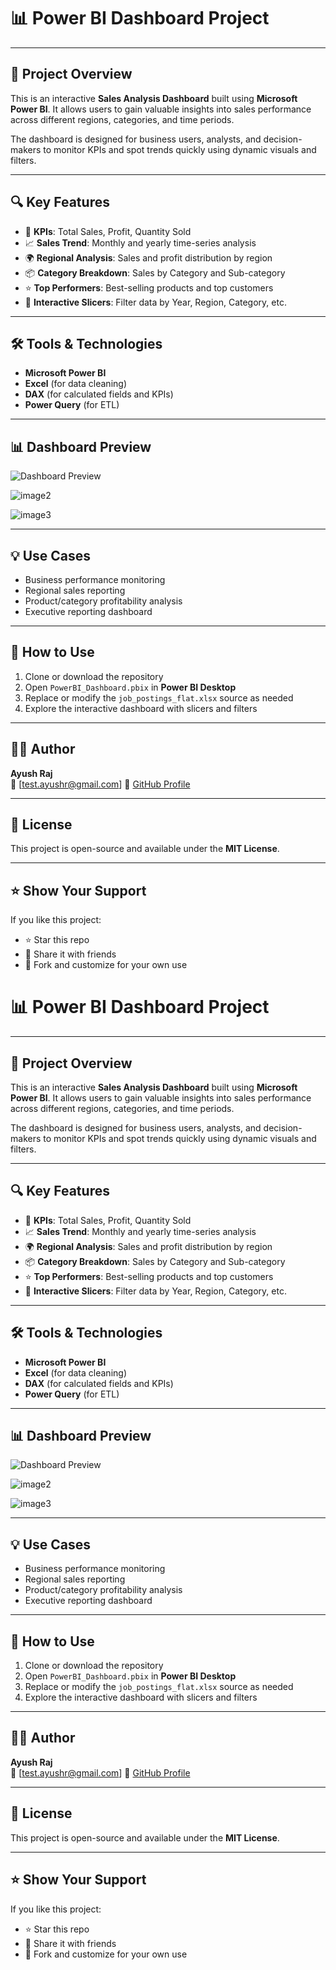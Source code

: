 # 📊 Power BI Dashboard Project
---

## 📝 Project Overview

This is an interactive **Sales Analysis Dashboard** built using **Microsoft Power BI**. It allows users to gain valuable insights into sales performance across different regions, categories, and time periods.

The dashboard is designed for business users, analysts, and decision-makers to monitor KPIs and spot trends quickly using dynamic visuals and filters.

---

## 🔍 Key Features

- 📌 **KPIs**: Total Sales, Profit, Quantity Sold
- 📈 **Sales Trend**: Monthly and yearly time-series analysis
- 🌍 **Regional Analysis**: Sales and profit distribution by region
- 📦 **Category Breakdown**: Sales by Category and Sub-category
- ⭐ **Top Performers**: Best-selling products and top customers
- 🔎 **Interactive Slicers**: Filter data by Year, Region, Category, etc.

---

## 🛠️ Tools & Technologies

- **Microsoft Power BI**
- **Excel** (for data cleaning)
- **DAX** (for calculated fields and KPIs)
- **Power Query** (for ETL)

---

## 📊 Dashboard Preview

![Dashboard Preview](<img width="466" height="299" alt="Image" src="https://github.com/user-attachments/assets/3db33225-943a-4e72-83dd-53c8cc12d3b3" />)

![image2](<img width="490" height="314" alt="Image" src="https://github.com/user-attachments/assets/5995b61f-615e-4535-b619-eb5be4d2129c" />)

![image3](<img width="1055" height="566" alt="Image" src="https://github.com/user-attachments/assets/125f47b9-51fb-415b-9284-a87478991338" />)

---

## 💡 Use Cases

- Business performance monitoring  
- Regional sales reporting  
- Product/category profitability analysis  
- Executive reporting dashboard  

---

## 🚀 How to Use

1. Clone or download the repository
2. Open `PowerBI_Dashboard.pbix` in **Power BI Desktop**
3. Replace or modify the `job_postings_flat.xlsx` source as needed
4. Explore the interactive dashboard with slicers and filters

---

## 🙋‍♂️ Author

**Ayush Raj**  
📧 [test.ayushr@gmail.com]
🔗 [GitHub Profile](https://github.com/ayushr57)

---

## 📜 License

This project is open-source and available under the **MIT License**.

---

## ⭐ Show Your Support

If you like this project:
- ⭐ Star this repo
- 🔁 Share it with friends
- 🧠 Fork and customize for your own use

# 📊 Power BI Dashboard Project
---

## 📝 Project Overview

This is an interactive **Sales Analysis Dashboard** built using **Microsoft Power BI**. It allows users to gain valuable insights into sales performance across different regions, categories, and time periods.

The dashboard is designed for business users, analysts, and decision-makers to monitor KPIs and spot trends quickly using dynamic visuals and filters.

---

## 🔍 Key Features

- 📌 **KPIs**: Total Sales, Profit, Quantity Sold
- 📈 **Sales Trend**: Monthly and yearly time-series analysis
- 🌍 **Regional Analysis**: Sales and profit distribution by region
- 📦 **Category Breakdown**: Sales by Category and Sub-category
- ⭐ **Top Performers**: Best-selling products and top customers
- 🔎 **Interactive Slicers**: Filter data by Year, Region, Category, etc.

---

## 🛠️ Tools & Technologies

- **Microsoft Power BI**
- **Excel** (for data cleaning)
- **DAX** (for calculated fields and KPIs)
- **Power Query** (for ETL)

---

## 📊 Dashboard Preview

![Dashboard Preview](https://github.com/user-attachments/assets/3db33225-943a-4e72-83dd-53c8cc12d3b3)

![image2](https://github.com/user-attachments/assets/5995b61f-615e-4535-b619-eb5be4d2129c)

![image3](https://github.com/user-attachments/assets/125f47b9-51fb-415b-9284-a87478991338)

---

## 💡 Use Cases

- Business performance monitoring  
- Regional sales reporting  
- Product/category profitability analysis  
- Executive reporting dashboard  

---

## 🚀 How to Use

1. Clone or download the repository
2. Open `PowerBI_Dashboard.pbix` in **Power BI Desktop**
3. Replace or modify the `job_postings_flat.xlsx` source as needed
4. Explore the interactive dashboard with slicers and filters

---

## 🙋‍♂️ Author

**Ayush Raj**  
📧 [test.ayushr@gmail.com]
🔗 [GitHub Profile](https://github.com/ayushr57)

---

## 📜 License

This project is open-source and available under the **MIT License**.

---

## ⭐ Show Your Support

If you like this project:
- ⭐ Star this repo
- 🔁 Share it with friends
- 🧠 Fork and customize for your own use

